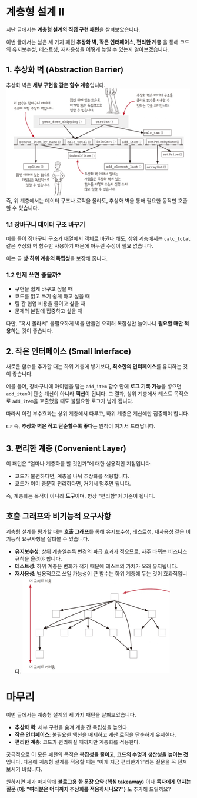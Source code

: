 # 계층형 설계 II

지난 글에서는 **계층형 설계의 직접 구현 패턴**을 살펴보았습니다.

이번 글에서는 남은 세 가지 패턴 **추상화 벽, 작은 인터페이스, 편리한 계층** 을 통해 코드의 유지보수성, 테스트성, 재사용성을 어떻게 높일 수 있는지 알아보겠습니다.

## 1. 추상화 벽 (Abstraction Barrier)

추상화 벽은 **세부 구현을 감춘 함수 계층**입니다.
<img src='../asset/ch09/1.png' width='500px' />
즉, 위 계층에서는 데이터 구조나 로직을 몰라도, 추상화 벽을 통해 필요한 동작만 호출할 수 있습니다.

### 1.1 장바구니 데이터 구조 바꾸기

예를 들어 장바구니 구조가 배열에서 객체로 바뀐다 해도,
상위 계층에서는 `calc_total` 같은 추상화 벽 함수만 사용하기 때문에 아무런 수정이 필요 없습니다.

이는 곧 **상·하위 계층의 독립성**을 보장해 줍니다.

### 1.2 언제 쓰면 좋을까?

-   구현을 쉽게 바꾸고 싶을 때
-   코드를 읽고 쓰기 쉽게 하고 싶을 때
-   팀 간 협업 비용을 줄이고 싶을 때
-   문제의 본질에 집중하고 싶을 때

다만, "혹시 몰라서" 불필요하게 벽을 만들면 오히려 복잡성만 늘어나니 **필요할 때만 적용**하는 것이 좋습니다.

## 2. 작은 인터페이스 (Small Interface)

새로운 함수를 추가할 때는 하위 계층에 넣기보다, **최소한의 인터페이스**를 유지하는 것이 좋습니다.

예를 들어, 장바구니에 아이템을 담는 `add_item` 함수 안에 **로그 기록 기능**을 넣으면 `add_item`이 단순 계산이 아니라 **액션**이 됩니다.
그 결과, 상위 계층에서 테스트 목적으로 `add_item`을 호출했을 때도 불필요한 로그가 남게 됩니다.

따라서 이런 부수효과는 상위 계층에서 다루고, 하위 계층은 계산에만 집중해야 합니다.

👉 즉, **추상화 벽은 작고 단순할수록 좋다**는 원칙이 여기서 드러납니다.

## 3. 편리한 계층 (Convenient Layer)

이 패턴은 “얼마나 계층화를 할 것인가”에 대한 실용적인 지침입니다.

-   코드가 불편하다면, 계층을 나눠 추상화를 적용합니다.
-   코드가 이미 충분히 편리하다면, 거기서 멈추면 됩니다.

즉, 계층화는 목적이 아니라 **도구**이며, 항상 "편리함"이 기준이 됩니다.

## 호출 그래프와 비기능적 요구사항

계층형 설계를 평가할 때는 **호출 그래프**를 통해 유지보수성, 테스트성, 재사용성 같은 비기능적 요구사항을 살펴볼 수 있습니다.

-   **유지보수성**: 상위 계층일수록 변경의 파급 효과가 적으므로, 자주 바뀌는 비즈니스 규칙을 올려야 합니다.
-   **테스트성**: 하위 계층은 변화가 적기 때문에 테스트의 가치가 오래 유지됩니다.
-   **재사용성**: 범용적으로 쓰일 가능성이 큰 함수는 하위 계층에 두는 것이 효과적입니다.
    <img src='../asset/ch09/2.png' width='400px' />

# 마무리

이번 글에서는 계층형 설계의 세 가지 패턴을 살펴보았습니다.

-   **추상화 벽**: 세부 구현을 숨겨 계층 간 독립성을 높인다.
-   **작은 인터페이스**: 불필요한 액션을 배제하고 계산 로직을 단순하게 유지한다.
-   **편리한 계층**: 코드가 편리해질 때까지만 계층화를 적용한다.

궁극적으로 이 모든 패턴의 목적은 **복잡성을 줄이고, 코드의 수명과 생산성을 높이는 것**입니다.
다음에 계층형 설계를 적용할 때는 “이게 지금 편리한가?”라는 질문을 꼭 던져 보시기 바랍니다.

원하시면 제가 마지막에 **블로그용 한 문장 요약 (핵심 takeaway)** 이나 **독자에게 던지는 질문 (예: "여러분은 어디까지 추상화를 적용하시나요?")** 도 추가해 드릴까요?

